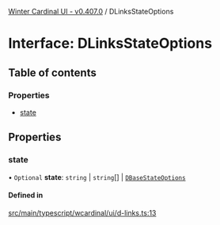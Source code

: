 [Winter Cardinal UI - v0.407.0](../index.md) / DLinksStateOptions

# Interface: DLinksStateOptions

## Table of contents

### Properties

- [state](DLinksStateOptions.md#state)

## Properties

### state

• `Optional` **state**: `string` \| `string`[] \| [`DBaseStateOptions`](DBaseStateOptions.md)

#### Defined in

[src/main/typescript/wcardinal/ui/d-links.ts:13](https://github.com/winter-cardinal/winter-cardinal-ui/blob/v0.407.0/src/main/typescript/wcardinal/ui/d-links.ts#L13)
